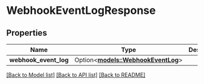 # WebhookEventLogResponse

## Properties

Name | Type | Description | Notes
------------ | ------------- | ------------- | -------------
**webhook_event_log** | Option<[**models::WebhookEventLog**](WebhookEventLog.md)> |  | [optional]

[[Back to Model list]](../README.md#documentation-for-models) [[Back to API list]](../README.md#documentation-for-api-endpoints) [[Back to README]](../README.md)


